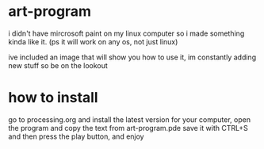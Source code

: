 # art-program
i didn't have mircrosoft paint on my linux computer so i made something kinda like it. (ps it will work on any os, not just linux)

ive included an image that will show you how to use it, im constantly adding new stuff so be on the lookout

# how to install
go to processing.org and install the latest version for your computer, open the program and copy the text from art-program.pde
save it with CTRL+S and then press the play button, and enjoy
